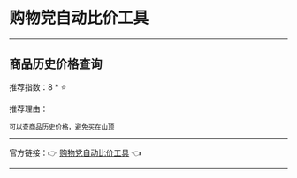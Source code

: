 # 购物党自动比价工具

---

## 商品历史价格查询

推荐指数：8 * ⭐

推荐理由：

    可以查商品历史价格，避免买在山顶

---



官方链接：👉 [购物党自动比价工具](
https://chrome.google.com/webstore/detail/%E8%B4%AD%E7%89%A9%E5%85%9A%E8%87%AA%E5%8A%A8%E6%AF%94%E4%BB%B7%E5%B7%A5%E5%85%B7/jgphnjokjhjlcnnajmfjlacjnjkhleah
) 👈



---
















